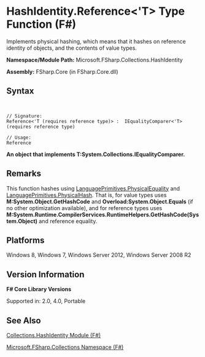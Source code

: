 # HashIdentity.Reference<'T> Type Function (F#)

Implements physical hashing, which means that it hashes on reference identity of objects, and the contents of value types.

**Namespace/Module Path:** Microsoft.FSharp.Collections.HashIdentity

**Assembly:** FSharp.Core (in FSharp.Core.dll)


## Syntax


```


// Signature:
Reference<'T (requires reference type)> :  IEqualityComparer<'T> (requires reference type)

// Usage:
Reference

```


**An object that implements T:System.Collections.IEqualityComparer.**
## Remarks
This function hashes using [LanguagePrimitives.PhysicalEquality](http://msdn.microsoft.com/en-us/library/1783ed93-63f4-4936-832f-4bf0db6e3586) and [LanguagePrimitives.PhysicalHash](http://msdn.microsoft.com/en-us/library/8c93ad8b-70d2-4035-9961-ba0f84d9458b). That is, for value types uses **M:System.Object.GetHashCode** and **Overload:System.Object.Equals** (if no other optimization available), and for reference types uses **M:System.Runtime.CompilerServices.RuntimeHelpers.GetHashCode(System.Object)** and reference equality.


## Platforms
Windows 8, Windows 7, Windows Server 2012, Windows Server 2008 R2


## Version Information
**F# Core Library Versions**

Supported in: 2.0, 4.0, Portable


## See Also
[Collections.HashIdentity Module &#40;F&#35;&#41;](Collections.HashIdentity-Module-%5BFSharp%5D.md)

[Microsoft.FSharp.Collections Namespace &#40;F&#35;&#41;](Microsoft.FSharp.Collections-Namespace-%5BFSharp%5D.md)

